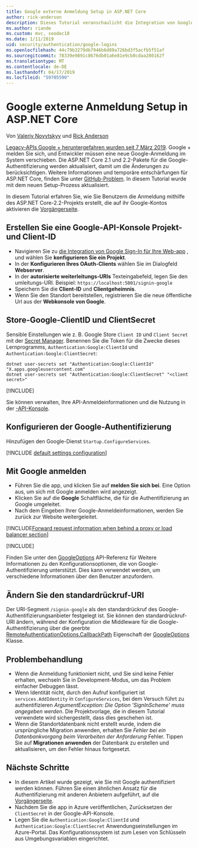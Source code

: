 ```yaml
---
title: Google externe Anmeldung Setup in ASP.NET Core
author: rick-anderson
description: Dieses Tutorial veranschaulicht die Integration von Google-Konto der Benutzerauthentifizierung in eine vorhandene ASP.NET Core-app.
ms.author: riande
ms.custom: mvc, seodec18
ms.date: 1/11/2019
uid: security/authentication/google-logins
ms.openlocfilehash: 44c79b3279db7946b6d89a726bd3f5acfb5f51af
ms.sourcegitcommit: 78339e9891c8676db01a6e81e9cb0cdaa280162f
ms.translationtype: MT
ms.contentlocale: de-DE
ms.lasthandoff: 04/17/2019
ms.locfileid: "59705590"
---
```

# <a name="google-external-login-setup-in-aspnet-core"></a>Google externe Anmeldung Setup in ASP.NET Core

Von [Valeriy Novytskyy](https://github.com/01binary) und [Rick Anderson](https://twitter.com/RickAndMSFT)

[Legacy-APIs Google + heruntergefahren wurden seit 7 März 2019](https://developers.google.com/+/api-shutdown). Google + melden Sie sich, und Entwickler müssen eine neue Google-Anmeldung im System verschieben. Die ASP.NET Core 2.1 und 2.2-Pakete für die Google-Authentifizierung werden aktualisiert, damit um die Änderungen zu berücksichtigen. Weitere Informationen und temporäre entschärfungen für ASP.NET Core, finden Sie unter [GitHub-Problem](https://github.com/aspnet/AspNetCore/issues/6486). In diesem Tutorial wurde mit dem neuen Setup-Prozess aktualisiert.

In diesem Tutorial erfahren Sie, wie Sie Benutzern die Anmeldung mithilfe des ASP.NET Core-2.2-Projekts erstellt, die auf ihr Google-Kontos aktivieren die [Vorgängerseite](xref:security/authentication/social/index).

## <a name="create-a-google-api-console-project-and-client-id"></a>Erstellen Sie eine Google-API-Konsole Projekt- und Client-ID

* Navigieren Sie zu [die Integration von Google Sign-In für Ihre Web-app](https://developers.google.com/identity/sign-in/web/devconsole-project) , und wählen Sie **konfigurieren Sie ein Projekt**.
* In der **Konfigurieren Ihres OAuth-Clients** wählen Sie im Dialogfeld **Webserver**.
* In der **autorisierte weiterleitungs-URIs** Texteingabefeld, legen Sie den umleitungs-URI. Beispiel: `https://localhost:5001/signin-google`
* Speichern Sie die **Client-ID** und **Clientgeheimnis**.
* Wenn Sie den Standort bereitstellen, registrieren Sie die neue öffentliche Url aus der **Webkonsole von Google**.

## <a name="store-google-clientid-and-clientsecret"></a>Store-Google-ClientID und ClientSecret

Sensible Einstellungen wie z. B. Google Store `Client ID` und `Client Secret` mit der [Secret Manager](xref:security/app-secrets). Benennen Sie die Token für die Zwecke dieses Lernprogramms, `Authentication:Google:ClientId` und `Authentication:Google:ClientSecret`:

```console
dotnet user-secrets set "Authentication:Google:ClientId" "X.apps.googleusercontent.com"
dotnet user-secrets set "Authentication:Google:ClientSecret" "<client secret>"
```

[!INCLUDE[](~/includes/environmentVarableColon.md)]

Sie können verwalten, Ihre API-Anmeldeinformationen und die Nutzung in der [-API-Konsole](https://console.developers.google.com/apis/dashboard).

## <a name="configure-google-authentication"></a>Konfigurieren der Google-Authentifizierung

Hinzufügen den Google-Dienst `Startup.ConfigureServices`.

[!INCLUDE [default settings configuration](includes/default-settings2-2.md)]

## <a name="sign-in-with-google"></a>Mit Google anmelden

* Führen Sie die app, und klicken Sie auf **melden Sie sich bei**. Eine Option aus, um sich mit Google anmelden wird angezeigt.
* Klicken Sie auf die **Google** Schaltfläche, die für die Authentifizierung an Google umgeleitet.
* Nach dem Eingeben Ihrer Google-Anmeldeinformationen, werden Sie zurück zur Website weitergeleitet.

[!INCLUDE[Forward request information when behind a proxy or load balancer section](includes/forwarded-headers-middleware.md)]

[!INCLUDE[](includes/chain-auth-providers.md)]

Finden Sie unter den [GoogleOptions](/dotnet/api/microsoft.aspnetcore.authentication.google.googleoptions) API-Referenz für Weitere Informationen zu den Konfigurationsoptionen, die von Google-Authentifizierung unterstützt. Dies kann verwendet werden, um verschiedene Informationen über den Benutzer anzufordern.

## <a name="change-the-default-callback-uri"></a>Ändern Sie den standardrückruf-URI

Der URI-Segment `/signin-google` als den standardrückruf des Google-Authentifizierungsanbieter festgelegt ist. Sie können den standardrückruf-URI ändern, während der Konfiguration die Middleware für die Google-Authentifizierung über die geerbte [RemoteAuthenticationOptions.CallbackPath](/dotnet/api/microsoft.aspnetcore.authentication.remoteauthenticationoptions.callbackpath) Eigenschaft der [GoogleOptions](/dotnet/api/microsoft.aspnetcore.authentication.google.googleoptions) Klasse.

## <a name="troubleshooting"></a>Problembehandlung

* Wenn die Anmeldung funktioniert nicht, und Sie sind keine Fehler erhalten, wechseln Sie in Development-Modus, um das Problem einfacher Debuggen lässt.
* Wenn Identität nicht, durch den Aufruf konfiguriert ist `services.AddIdentity` in `ConfigureServices`, bei dem Versuch führt zu authentifizieren *ArgumentException: Die Option 'SignInScheme' muss angegeben werden*. Die Projektvorlage, die in diesem Tutorial verwendete wird sichergestellt, dass dies geschehen ist.
* Wenn die Standortdatenbank nicht erstellt wurde, indem die ursprüngliche Migration anwenden, erhalten Sie *Fehler bei ein Datenbankvorgang beim Verarbeiten der Anforderung* Fehler. Tippen Sie auf **Migrationen anwenden** der Datenbank zu erstellen und aktualisieren, um den Fehler hinaus fortgesetzt.

## <a name="next-steps"></a>Nächste Schritte

* In diesem Artikel wurde gezeigt, wie Sie mit Google authentifiziert werden können. Führen Sie einen ähnlichen Ansatz für die Authentifizierung mit anderen Anbietern aufgeführt, auf die [Vorgängerseite](xref:security/authentication/social/index).
* Nachdem Sie die app in Azure veröffentlichen, Zurücksetzen der `ClientSecret` in der Google-API-Konsole.
* Legen Sie die `Authentication:Google:ClientId` und `Authentication:Google:ClientSecret` Anwendungseinstellungen im Azure-Portal. Das Konfigurationssystem ist zum Lesen von Schlüsseln aus Umgebungsvariablen eingerichtet.
